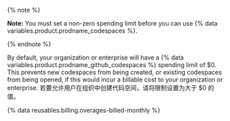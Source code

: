 {% note %}

**Note:** You must set a non-zero spending limit before you can use {% data variables.product.prodname_codespaces %}.

{% endnote %}

By default, your organization or enterprise will have a {% data variables.product.prodname_github_codespaces %} spending limit of $0. This prevents new codespaces from being created, or existing codespaces from being opened, if this would incur a billable cost to your organization or enterprise. 若要允许用户在组织中创建代码空间，请将限制设置为大于 $0 的值。

{% data reusables.billing.overages-billed-monthly %}
